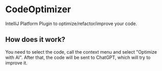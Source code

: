# CodeOptimizer

IntelliJ Platform Plugin to optimize/refactor/improve your code.

## How does it work?
<!-- Plugin description -->
You need to select the code, call the context menu and select "Optimize with AI". After that, the code will be sent to ChatGPT, which will try to improve it.
<!-- Plugin description end -->